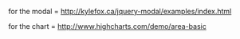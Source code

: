 for the modal = http://kylefox.ca/jquery-modal/examples/index.html 

for the chart = http://www.highcharts.com/demo/area-basic
